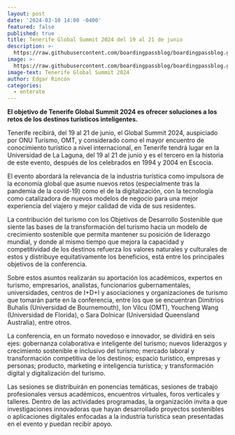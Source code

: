 ```yaml
---
layout: post
date: '2024-03-10 14:00 -0400'
featured: false
published: true
title: Tenerife Global Summit 2024 del 19 al 21 de junio
description: >-
  https://raw.githubusercontent.com/boardingpassblog/boardingpassblog.github.io/main/assets/images/Tenerife-Global-Summit.jpg
image: >-
  https://raw.githubusercontent.com/boardingpassblog/boardingpassblog.github.io/main/assets/images/Tenerife-Global-Summit.jpg
image-text: Tenerife Global Summit 2024
author: Edgar Rincón
categories:
  - enterate
---
```

**El objetivo de Tenerife Global Summit 2024 es ofrecer soluciones a los retos de los destinos turísticos inteligentes.**

Tenerife recibirá, del 19 al 21 de junio, el Global Summit 2024, auspiciado por ONU Turismo, OMT, y considerado como el mayor encuentro de conocimiento turístico a nivel internacional,  en Tenerife tendrá lugar en la Universidad de La Laguna, del 19 al 21 de junio y es el tercero en la historia de este evento, después de los celebrados en 1994 y 2004 en Escocia. 

El evento abordará la relevancia de la industria turística como impulsora de la economía global que asume nuevos retos (especialmente tras la pandemia de la covid-19) como el de la digitalización, con la tecnología como catalizadora de nuevos modelos de negocio para una mejor experiencia del viajero y mejor calidad de vida de sus residentes. 

La contribución del turismo con los Objetivos de Desarrollo Sostenible  que siente las bases de la transformación del turismo hacia un modelo de crecimiento sostenible que permita mantener su posición de liderazgo mundial, y donde al mismo tiempo que mejora la capacidad y competitividad de los destinos refuerza los valores naturales y culturales de estos y distribuye equitativamente los beneficios, está entre los principales objetivos de la conferencia. 

Sobre estos asuntos realizarán su aportación los académicos, expertos en turismo, empresarios, analistas, funcionarios gubernamentales, universidades, centros de I+D+I y asociaciones y organizaciones de turismo que tomarán parte en la conferencia, entre los que se encuentran Dimitrios Buhalis (Universidad de Bournemouth), Ion Vilcu (OMT), Youcheng Wang (Universidad de Florida), o Sara Dolnicar (Universidad Queensland Australia), entre otros. 

La conferencia, en un formato novedoso e innovador, se dividirá en seis ejes: gobernanza colaborativa e inteligente del turismo; nuevos liderazgos y crecimiento sostenible e inclusivo del turismo; mercado laboral y transformación competitiva de los destinos; espacio turístico, empresas y personas; producto, marketing e inteligencia turística; y transformación digital y digitalización del turismo. 

Las sesiones se distribuirán en ponencias temáticas, sesiones de trabajo profesionales versus académicos, encuentros virtuales, foros verticales y talleres. Dentro de las actividades programadas, la organización invita a que investigaciones innovadoras que hayan desarrollado proyectos sostenibles o aplicaciones digitales enfocadas a la industria turística sean presentadas en el evento y puedan recibir apoyo.
